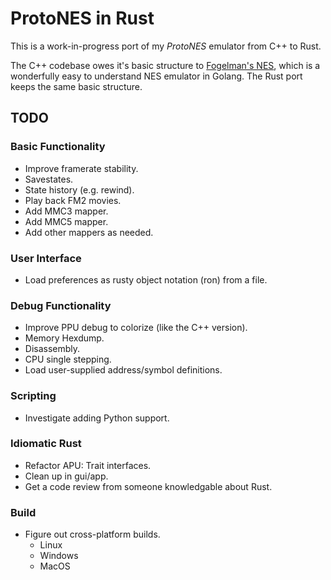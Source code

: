 # ProtoNES in Rust

This is a work-in-progress port of my *ProtoNES* emulator from C++ to Rust.

The C++ codebase owes it's basic structure to
[Fogelman's NES](https://github.com/fogleman/nes), which is a wonderfully
easy to understand NES emulator in Golang.  The Rust port keeps the same
basic structure.

## TODO

### Basic Functionality

- Improve framerate stability.
- Savestates.
- State history (e.g. rewind).
- Play back FM2 movies.
- Add MMC3 mapper.
- Add MMC5 mapper.
- Add other mappers as needed.

### User Interface

- Load preferences as rusty object notation (ron) from a file.

### Debug Functionality

- Improve PPU debug to colorize (like the C++ version).
- Memory Hexdump.
- Disassembly.
- CPU single stepping.
- Load user-supplied address/symbol definitions.

### Scripting

- Investigate adding Python support.

### Idiomatic Rust

- Refactor APU: Trait interfaces.
- Clean up in gui/app.
- Get a code review from someone knowledgable about Rust.

### Build

- Figure out cross-platform builds.
  - Linux
  - Windows
  - MacOS
